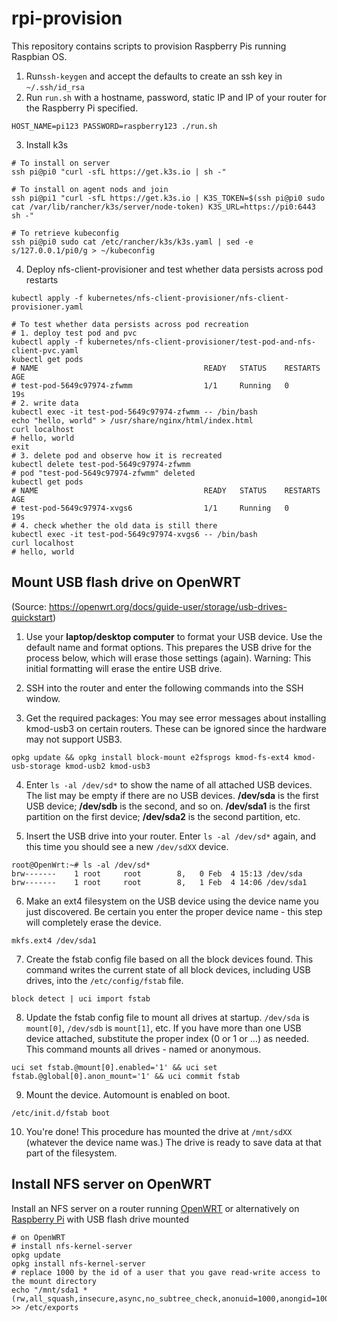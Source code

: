 # rpi-provision

This repository contains scripts to provision Raspberry Pis running Raspbian OS.

1. Run`ssh-keygen` and accept the defaults to create an ssh key in `~/.ssh/id_rsa`
2. Run `run.sh` with a hostname, password, static IP and IP of your router for the Raspberry Pi specified. 
```
HOST_NAME=pi123 PASSWORD=raspberry123 ./run.sh
```
3. Install k3s 
```
# To install on server
ssh pi@pi0 "curl -sfL https://get.k3s.io | sh -"

# To install on agent nods and join 
ssh pi@pi1 "curl -sfL https://get.k3s.io | K3S_TOKEN=$(ssh pi@pi0 sudo cat /var/lib/rancher/k3s/server/node-token) K3S_URL=https://pi0:6443 sh -"

# To retrieve kubeconfig
ssh pi@pi0 sudo cat /etc/rancher/k3s/k3s.yaml | sed -e s/127.0.0.1/pi0/g > ~/kubeconfig
```
4. Deploy nfs-client-provisioner and test whether data persists across pod restarts
```
kubectl apply -f kubernetes/nfs-client-provisioner/nfs-client-provisioner.yaml

# To test whether data persists across pod recreation
# 1. deploy test pod and pvc
kubectl apply -f kubernetes/nfs-client-provisioner/test-pod-and-nfs-client-pvc.yaml
kubectl get pods
# NAME                                     READY   STATUS    RESTARTS   AGE
# test-pod-5649c97974-zfwmm                1/1     Running   0          19s
# 2. write data
kubectl exec -it test-pod-5649c97974-zfwmm -- /bin/bash
echo "hello, world" > /usr/share/nginx/html/index.html
curl localhost
# hello, world
exit
# 3. delete pod and observe how it is recreated
kubectl delete test-pod-5649c97974-zfwmm
# pod "test-pod-5649c97974-zfwmm" deleted
kubectl get pods
# NAME                                     READY   STATUS    RESTARTS   AGE
# test-pod-5649c97974-xvgs6                1/1     Running   0          19s
# 4. check whether the old data is still there
kubectl exec -it test-pod-5649c97974-xvgs6 -- /bin/bash
curl localhost
# hello, world
```

## Mount USB flash drive on OpenWRT

(Source: https://openwrt.org/docs/guide-user/storage/usb-drives-quickstart)

1. Use your **laptop/desktop computer** to format your USB device. Use the default name and format options. This prepares the USB drive for the process below, which will erase those settings (again). Warning: This initial formatting will erase the entire USB drive.

2. SSH into the router and enter the following commands into the SSH window.

3. Get the required packages: You may see error messages about installing kmod-usb3 on certain routers. These can be ignored since the hardware may not support USB3.
```
opkg update && opkg install block-mount e2fsprogs kmod-fs-ext4 kmod-usb-storage kmod-usb2 kmod-usb3
```

4. Enter `ls -al /dev/sd*` to show the name of all attached USB devices. The list may be empty if there are no USB devices. **/dev/sda** is the first USB device; **/dev/sdb** is the second, and so on. **/dev/sda1** is the first partition on the first device; **/dev/sda2** is the second partition, etc.

5. Insert the USB drive into your router. Enter `ls -al /dev/sd*` again, and this time you should see a new `/dev/sdXX` device.
```
root@OpenWrt:~# ls -al /dev/sd*
brw-------    1 root     root        8,   0 Feb  4 15:13 /dev/sda
brw-------    1 root     root        8,   1 Feb  4 14:06 /dev/sda1
```

6. Make an ext4 filesystem on the USB device using the device name you just discovered. Be certain you enter the proper device name - this step will completely erase the device.
```
mkfs.ext4 /dev/sda1
```

7. Create the fstab config file based on all the block devices found. This command writes the current state of all block devices, including USB drives, into the `/etc/config/fstab` file.
```
block detect | uci import fstab
```

8. Update the fstab config file to mount all drives at startup. `/dev/sda` is `mount[0]`, `/dev/sdb` is `mount[1]`, etc. If you have more than one USB device attached, substitute the proper index (0 or 1 or ...) as needed. This command mounts all drives - named or anonymous.
```
uci set fstab.@mount[0].enabled='1' && uci set fstab.@global[0].anon_mount='1' && uci commit fstab
```

9. Mount the device. Automount is enabled on boot.
```
/etc/init.d/fstab boot
```

10. You're done! This procedure has mounted the drive at `/mnt/sdXX` (whatever the device name was.) The drive is ready to save data at that part of the filesystem. 

## Install NFS server on OpenWRT

Install an NFS server on a router running [OpenWRT](https://openwrt.org/docs/guide-user/services/nas/nfs.server) or alternatively on [Raspberry Pi](https://pimylifeup.com/raspberry-pi-nfs/) with USB flash drive mounted
```
# on OpenWRT
# install nfs-kernel-server
opkg update
opkg install nfs-kernel-server
# replace 1000 by the id of a user that you gave read-write access to the mount directory
echo "/mnt/sda1 *(rw,all_squash,insecure,async,no_subtree_check,anonuid=1000,anongid=1000)" >> /etc/exports
```
